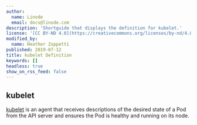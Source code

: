 ```yaml
---
author:
  name: Linode
  email: docs@linode.com
description: 'Shortguide that displays the definition for kubelet.'
license: '[CC BY-ND 4.0](https://creativecommons.org/licenses/by-nd/4.0)'
modified_by:
  name: Heather Zoppetti
published: 2019-07-12
title: kubelet Definition
keywords: []
headless: true
show_on_rss_feed: false
---
```


## kubelet

[kubelet](https://kubernetes.io/docs/reference/command-line-tools-reference/kubelet/) is an agent that receives descriptions of the desired state of a Pod from the API server and ensures the Pod is healthy and running on its node.
